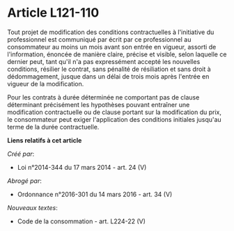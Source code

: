 # Article L121-110

Tout projet de modification des conditions contractuelles à l'initiative du professionnel est communiqué par écrit par ce
professionnel au consommateur au moins un mois avant son entrée en vigueur, assorti de l'information, énoncée de manière
claire, précise et visible, selon laquelle ce dernier peut, tant qu'il n'a pas expressément accepté les nouvelles conditions,
résilier le contrat, sans pénalité de résiliation et sans droit à dédommagement, jusque dans un délai de trois mois après
l'entrée en vigueur de la modification.

Pour les contrats à durée déterminée ne comportant pas de clause déterminant précisément les hypothèses pouvant entraîner une
modification contractuelle ou de clause portant sur la modification du prix, le consommateur peut exiger l'application des
conditions initiales jusqu'au terme de la durée contractuelle.

**Liens relatifs à cet article**

_Créé par_:

  - Loi n°2014-344 du 17 mars 2014 - art. 24 (V)

_Abrogé par_:

  - Ordonnance n°2016-301 du 14 mars 2016 - art. 34 (V)

_Nouveaux textes_:

  - Code de la consommation - art. L224-22 (V)
